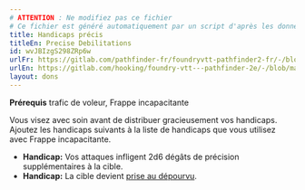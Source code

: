 ```yaml
---
# ATTENTION : Ne modifiez pas ce fichier
# Ce fichier est généré automatiquement par un script d'après les données du module Foundry VTT officiel et de sa traduction
title: Handicaps précis
titleEn: Precise Debilitations
id: wvJBIzgS298ZRp6w
urlFr: https://gitlab.com/pathfinder-fr/foundryvtt-pathfinder2-fr/-/blob/master/data/feats/wvJBIzgS298ZRp6w.htm
urlEn: https://gitlab.com/hooking/foundry-vtt---pathfinder-2e/-/blob/master/packs/data/feats.db/precise-debilitations.json
layout: dons
---
```

**Prérequis** trafic de voleur, Frappe incapacitante

Vous visez avec soin avant de distribuer gracieusement vos handicaps. Ajoutez les handicaps suivants à la liste de handicaps que vous utilisez avec Frappe incapacitante.

- **Handicap:** Vos attaques infligent 2d6 dégâts de précision supplémentaires à la cible.
- **Handicap:**  La cible devient [prise au dépourvu](../conditions/pris-au-dépourvu.html).
